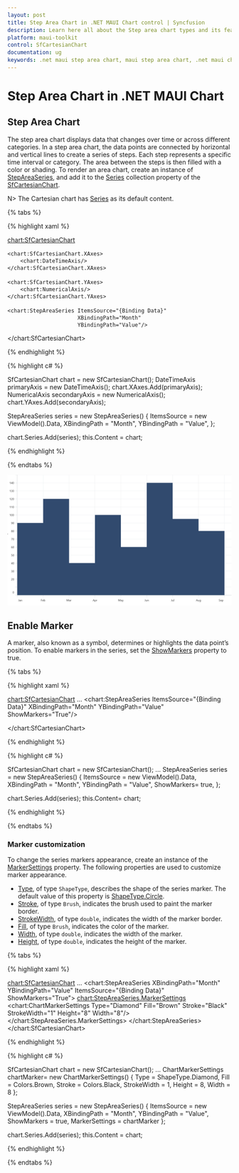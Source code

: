 ```yaml
---
layout: post
title: Step Area Chart in .NET MAUI Chart control | Syncfusion
description: Learn here all about the Step area chart types and its features in Syncfusion .NET MAUI Chart (SfCartesianChart) control.
platform: maui-toolkit
control: SfCartesianChart
documentation: ug
keywords: .net maui step area chart, maui step area chart, .net maui chart step area type, step area chart customization .net maui, syncfusion maui step area chart, cartesian step area chart maui, .net maui chart step area visualization, syncfusion maui stair-step area chart.
---
```


# Step Area Chart in .NET MAUI Chart

## Step Area Chart
The step area chart displays data that changes over time or across different categories. 
In a step area chart, the data points are connected by horizontal and vertical lines to create a series of steps. Each step represents a specific time interval or category. The area between the steps is then filled with a color or shading. To render an area chart, create an instance of [StepAreaSeries](https://help.syncfusion.com/cr/maui-toolkit/Syncfusion.Maui.Toolkit.Charts.StepAreaSeries.html), and add it to the [Series](https://help.syncfusion.com/cr/maui-toolkit/Syncfusion.Maui.Toolkit.Charts.SfCartesianChart.html#Syncfusion_Maui_Toolkit_Charts_SfCartesianChart_Series) collection property of the [SfCartesianChart](https://help.syncfusion.com/cr/maui-toolkit/Syncfusion.Maui.Toolkit.Charts.SfCartesianChart.html). 

N> The Cartesian chart has [Series](https://help.syncfusion.com/cr/maui-toolkit/Syncfusion.Maui.Toolkit.Charts.SfCartesianChart.html#Syncfusion_Maui_Toolkit_Charts_SfCartesianChart_Series) as its default content.

{% tabs %}

{% highlight xaml %}

<chart:SfCartesianChart>
    
    <chart:SfCartesianChart.XAxes>
        <chart:DateTimeAxis/>
    </chart:SfCartesianChart.XAxes>

    <chart:SfCartesianChart.YAxes>
        <chart:NumericalAxis/>
    </chart:SfCartesianChart.YAxes>   

    <chart:StepAreaSeries ItemsSource="{Binding Data}"
                          XBindingPath="Month"
                          YBindingPath="Value"/>

</chart:SfCartesianChart>

{% endhighlight %}

{% highlight c# %}

SfCartesianChart chart = new SfCartesianChart();
DateTimeAxis primaryAxis = new DateTimeAxis();
chart.XAxes.Add(primaryAxis);
NumericalAxis secondaryAxis = new NumericalAxis();
chart.YAxes.Add(secondaryAxis);

StepAreaSeries series = new StepAreaSeries()
{
    ItemsSource = new ViewModel().Data,
    XBindingPath = "Month",
    YBindingPath = "Value",
};

chart.Series.Add(series);
this.Content = chart;

{% endhighlight %}

{% endtabs %}

![Step Area chart type in MAUI Chart](Chart-types-images/maui_StepArea_chart.png)

## Enable Marker

A marker, also known as a symbol, determines or highlights the data point’s position. To enable markers in the series, set the [ShowMarkers](https://help.syncfusion.com/cr/maui-toolkit/Syncfusion.Maui.Toolkit.Charts.AreaSeries.html#Syncfusion_Maui_Toolkit_Charts_AreaSeries_ShowMarkers) property to true.

{% tabs %}

{% highlight xaml %}

<chart:SfCartesianChart>
    ...
    <chart:StepAreaSeries ItemsSource="{Binding Data}" 
                          XBindingPath="Month"
                          YBindingPath="Value"
                          ShowMarkers="True"/>

</chart:SfCartesianChart>

{% endhighlight %}

{% highlight c# %}

SfCartesianChart chart = new SfCartesianChart();
...
StepAreaSeries series = new StepAreaSeries()
{
    ItemsSource = new ViewModel().Data,
    XBindingPath = "Month",
    YBindingPath = "Value",
    ShowMarkers= true,
 };

chart.Series.Add(series);
this.Content= chart;

{% endhighlight %}

{% endtabs %}

### Marker customization

To change the series markers appearance, create an instance of the [MarkerSettings](https://help.syncfusion.com/cr/maui-toolkit/Syncfusion.Maui.Toolkit.Charts.AreaSeries.html#Syncfusion_Maui_Toolkit_Charts_AreaSeries_MarkerSettings) property. The following properties are used to customize marker appearance.

* [Type](https://help.syncfusion.com/cr/maui-toolkit/Syncfusion.Maui.Toolkit.Charts.ChartMarkerSettings.html#Syncfusion_Maui_Toolkit_Charts_ChartMarkerSettings_Type), of type `ShapeType`, describes the shape of the series marker. The default value of this property is [ShapeType.Circle](https://help.syncfusion.com/cr/maui-toolkit/Syncfusion.Maui.Toolkit.Charts.ShapeType.html#Syncfusion_Maui_Toolkit_Charts_ShapeType_Circle).
* [Stroke](https://help.syncfusion.com/cr/maui-toolkit/Syncfusion.Maui.Toolkit.Charts.ChartMarkerSettings.html#Syncfusion_Maui_Toolkit_Charts_ChartMarkerSettings_Stroke), of type `Brush`, indicates the brush used to paint the marker border.
* [StrokeWidth](https://help.syncfusion.com/cr/maui-toolkit/Syncfusion.Maui.Toolkit.Charts.ChartMarkerSettings.html#Syncfusion_Maui_Toolkit_Charts_ChartMarkerSettings_StrokeWidth), of type `double`, indicates the width of the marker border.
* [Fill](https://help.syncfusion.com/cr/maui-toolkit/Syncfusion.Maui.Toolkit.Charts.ChartMarkerSettings.html#Syncfusion_Maui_Toolkit_Charts_ChartMarkerSettings_Fill), of type `Brush`, indicates the color of the marker.
* [Width](https://help.syncfusion.com/cr/maui-toolkit/Syncfusion.Maui.Toolkit.Charts.ChartMarkerSettings.html#Syncfusion_Maui_Toolkit_Charts_ChartMarkerSettings_Width), of type `double`, indicates the width of the marker.
* [Height](https://help.syncfusion.com/cr/maui-toolkit/Syncfusion.Maui.Toolkit.Charts.ChartMarkerSettings.html#Syncfusion_Maui_Toolkit_Charts_ChartMarkerSettings_Height), of type `double`, indicates the height of the marker.

{% tabs %}

{% highlight xaml %}

<chart:SfCartesianChart>
    ...
    <chart:StepAreaSeries XBindingPath="Month"
                          YBindingPath="Value"
                          ItemsSource="{Binding Data}"
                          ShowMarkers="True">
        <chart:StepAreaSeries.MarkerSettings>
            <chart:ChartMarkerSettings Type="Diamond"
                                       Fill="Brown"
                                       Stroke="Black"
                                       StrokeWidth="1"
                                       Height="8"
                                       Width="8"/>
        </chart:StepAreaSeries.MarkerSettings>
    </chart:StepAreaSeries>
</chart:SfCartesianChart>

{% endhighlight %}

{% highlight c# %}

SfCartesianChart chart = new SfCartesianChart();
...
ChartMarkerSettings chartMarker= new ChartMarkerSettings()
{
    Type = ShapeType.Diamond,
    Fill = Colors.Brown,
    Stroke = Colors.Black,
    StrokeWidth = 1,
    Height = 8,
    Width = 8
};

StepAreaSeries series = new StepAreaSeries()
{
   ItemsSource = new ViewModel().Data,
   XBindingPath = "Month",
   YBindingPath = "Value",
   ShowMarkers = true,
   MarkerSettings = chartMarker
};

chart.Series.Add(series);
this.Content = chart;

{% endhighlight %}

{% endtabs %}